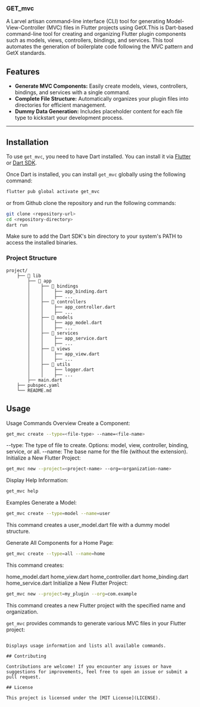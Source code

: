 ### GET_mvc

A Larvel artisan command-line interface (CLI) tool for generating Model-View-Controller (MVC) files in Flutter projects using GetX.This is Dart-based command-line tool for creating and organizing Flutter plugin components such as models, views, controllers, bindings, and services. This tool automates the generation of boilerplate code following the MVC pattern and GetX standards.


## Features

- **Generate MVC Components:** Easily create models, views, controllers, bindings, and services with a single command.
- **Complete File Structure:** Automatically organizes your plugin files into directories for efficient management.
- **Dummy Data Generation:** Includes placeholder content for each file type to kickstart your development process.

---

## Installation

To use `get_mvc`, you need to have Dart installed.
You can install it via [Flutter](https://flutter.dev/docs/get-started/install)
or [Dart SDK](https://dart.dev/get-dart).

Once Dart is installed, you can install `get_mvc` globally using the following command:

```bash
flutter pub global activate get_mvc
```
or from Github clone the repository and run the following commands:

```bash
git clone <repository-url>
cd <repository-directory>
dart run
```
Make sure to add the Dart SDK's bin directory to your system's PATH to access the installed binaries.

### Project Structure

```
project/
    ├── 📁 lib
        ├── 📁 app
        │    ├── 📁 bindings
        │    │    ├── app_binding.dart
        │    │    ├── ...
        │    ├── 📁 controllers
        │    │    ├── app_controller.dart
        │    │    ├── ...
        │    ├── 📁 models
        │    │    ├── app_model.dart
        │    │    ├── ...
        │    ├── 📁 services
        │    │    ├── app_service.dart
        │    │    ├── ...
        │    ├── 📁 views
        │    │    ├── app_view.dart
        │    │    ├── ...
        │    ├── 📁 utils
        │    │    ├── logger.dart
        │    │    ├── ...
        ├── main.dart
    ├── pubspec.yaml
    └── README.md
```

## Usage
Usage
Commands Overview
Create a Component:

```bash
get_mvc create --type=<file-type> --name=<file-name>
```
--type: The type of file to create. Options: model, view, controller, binding, service, or all.
--name: The base name for the file (without the extension).
Initialize a New Flutter Project:

```bash
get_mvc new --project=<project-name> --org=<organization-name>
```
Display Help Information:

```bash
get_mvc help
```
Examples
Generate a Model:

```bash
get_mvc create --type=model --name=user
```
This command creates a user_model.dart file with a dummy model structure.

Generate All Components for a Home Page:

```bash
get_mvc create --type=all --name=home
```
This command creates:

home_model.dart
home_view.dart
home_controller.dart
home_binding.dart
home_service.dart
Initialize a New Flutter Project:

```bash
get_mvc new --project=my_plugin --org=com.example
```
This command creates a new Flutter project with the specified name and organization.

`get_mvc` provides commands to generate various MVC files in your Flutter project:

<!-- ## Create a New Project

```bash
get_mvc new --n <project_name> --org <organisation_name>
```

### Create a New File

```bash
get_mvc create -t <type> -n <name>
```

Replace `<type>` with the file type (model, view, controller, service) and `<name>` with the file name (without extension).

### Generate Authentication Files

```bash
get_mvc create --auth
```

This command generates authentication-related files including an authentication controller, login view, and signup view.

### Help

```bash
get_mvc help -->
```

Displays usage information and lists all available commands.

## Contributing

Contributions are welcome! If you encounter any issues or have suggestions for improvements, feel free to open an issue or submit a pull request.

## License

This project is licensed under the [MIT License](LICENSE).
